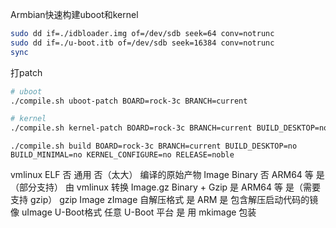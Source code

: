 Armbian快速构建uboot和kernel

```bash
sudo dd if=./idbloader.img of=/dev/sdb seek=64 conv=notrunc
sudo dd if=./u-boot.itb of=/dev/sdb seek=16384 conv=notrunc
sync
```

打patch

```bash
# uboot
./compile.sh uboot-patch BOARD=rock-3c BRANCH=current

# kernel
./compile.sh kernel-patch BOARD=rock-3c BRANCH=current BUILD_DESKTOP=no BUILD_MINIMAL=no KERNEL_CONFIGURE=no RELEASE=noble
```



```
./compile.sh build BOARD=rock-3c BRANCH=current BUILD_DESKTOP=no BUILD_MINIMAL=no KERNEL_CONFIGURE=no RELEASE=noble
```



vmlinux	ELF	否	通用	否（太大）	编译的原始产物
Image	Binary	否	ARM64 等	是（部分支持）	由 vmlinux 转换
Image.gz	Binary + Gzip	是	ARM64 等	是（需要支持 gzip）	gzip Image
zImage	自解压格式	是	ARM	是	包含解压启动代码的镜像
uImage	U-Boot格式	任意	U-Boot 平台	是	用 mkimage 包装